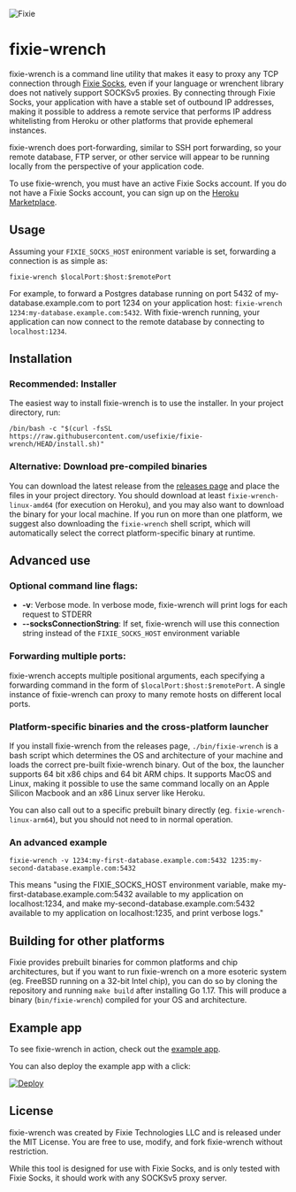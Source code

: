 ![Fixie](https://usefixie.com/img/logo.svg)

# fixie-wrench

fixie-wrench is a command line utility that makes it easy to proxy any TCP connection through [Fixie Socks](https://usefixie.com/documentation/socks), even if your language or wrenchent library does not natively support SOCKSv5 proxies. By connecting through Fixie Socks, your application with have a stable set of outbound IP addresses, making it possible to address a remote service that performs IP address whitelisting from Heroku or other platforms that provide ephemeral instances.

fixie-wrench does port-forwarding, similar to SSH port forwarding, so your remote database, FTP server, or other service will appear to be running locally from the perspective of your application code.

To use fixie-wrench, you must have an active Fixie Socks account. If you do not have a Fixie Socks account, you can sign up on the [Heroku Marketplace](https://addons.heroku.com/provider/addons/fixie-socks).

## Usage
Assuming your `FIXIE_SOCKS_HOST` enironment variable is set, forwarding a connection is as simple as:

```
fixie-wrench $localPort:$host:$remotePort
```

For example, to forward a Postgres database running on port 5432 of my-database.example.com to port 1234 on your application host: `fixie-wrench 1234:my-database.example.com:5432`. With fixie-wrench running, your application can now connect to the remote database by connecting to `localhost:1234`.

## Installation

### Recommended: Installer
The easiest way to install fixie-wrench is to use the installer. In your project directory, run:

```
/bin/bash -c "$(curl -fsSL https://raw.githubusercontent.com/usefixie/fixie-wrench/HEAD/install.sh)"
```

### Alternative: Download pre-compiled binaries

You can download the latest release from the [releases page](https://github.com/usefixie/fixie-wrench/releases/) and place the files in your project directory. You should download at least `fixie-wrench-linux-amd64` (for execution on Heroku), and you may also want to download the binary for your local machine. If you run on more than one platform, we suggest also downloading the `fixie-wrench` shell script, which will automatically select the correct platform-specific binary at runtime.

## Advanced use

### Optional command line flags:

- **-v**: Verbose mode. In verbose mode, fixie-wrench will print logs for each request to STDERR
- **--socksConnectionString**: If set, fixie-wrench will use this connection string instead of the `FIXIE_SOCKS_HOST` environment variable

### Forwarding multiple ports:

fixie-wrench accepts multiple positional arguments, each specifying a forwarding command in the form of `$localPort:$host:$remotePort`. A single instance of fixie-wrench can proxy to many remote hosts on different local ports.

### Platform-specific binaries and the cross-platform launcher

If you install fixie-wrench from the releases page, `./bin/fixie-wrench` is a bash script which determines the OS and architecture of your machine and loads the correct pre-built fixie-wrench binary. Out of the box, the launcher supports 64 bit x86 chips and 64 bit ARM chips. It supports MacOS and Linux, making it possible to use the same command locally on an Apple Silicon Macbook and an x86 Linux server like Heroku.

You can also call out to a specific prebuilt binary directly (eg. `fixie-wrench-linux-arm64`), but you should not need to in normal operation.

### An advanced example

```
fixie-wrench -v 1234:my-first-database.example.com:5432 1235:my-second-database.example.com:5432
```

This means "using the FIXIE_SOCKS_HOST environment variable, make my-first-database.example.com:5432 available to my application on localhost:1234, and make my-second-database.example.com:5432 available to my application on localhost:1235, and print verbose logs."

## Building for other platforms
Fixie provides prebuilt binaries for common platforms and chip architectures, but if you want to run fixie-wrench on a more esoteric system (eg. FreeBSD running on a 32-bit Intel chip), you can do so by cloning the repository and running `make build` after installing Go 1.17. This will produce a binary (`bin/fixie-wrench`) compiled for your OS and architecture.

## Example app
To see fixie-wrench in action, check out the [example app](https://github.com/usefixie/fixie-wrench-example-app).

You can also deploy the example app with a click:

[![Deploy](https://www.herokucdn.com/deploy/button.svg)](https://heroku.com/deploy?template=https://github.com/usefixie/fixie-wrench-example-app)

## License

fixie-wrench was created by Fixie Technologies LLC and is released under the MIT License. You are free to use, modify, and fork fixie-wrench without restriction.

While this tool is designed for use with Fixie Socks, and is only tested with Fixie Socks, it should work with any SOCKSv5 proxy server.
